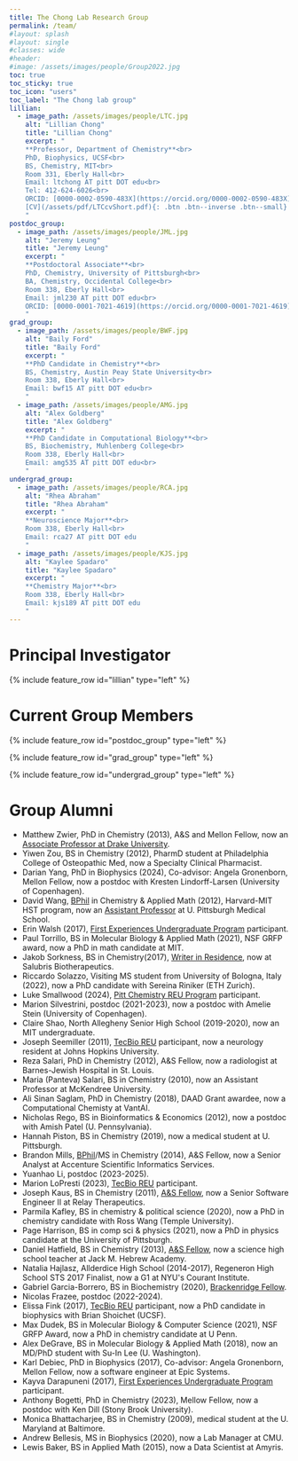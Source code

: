 ```yaml
---
title: The Chong Lab Research Group
permalink: /team/
#layout: splash
#layout: single
#classes: wide
#header:
#image: /assets/images/people/Group2022.jpg
toc: true
toc_sticky: true
toc_icon: "users"
toc_label: "The Chong lab group"
lillian:
  - image_path: /assets/images/people/LTC.jpg
    alt: "Lillian Chong"
    title: "Lillian Chong"
    excerpt: "
    **Professor, Department of Chemistry**<br>
    PhD, Biophysics, UCSF<br>
    BS, Chemistry, MIT<br>
    Room 331, Eberly Hall<br>
    Email: ltchong AT pitt DOT edu<br>
    Tel: 412-624-6026<br>
    ORCID: [0000-0002-0590-483X](https://orcid.org/0000-0002-0590-483X)<br>
    [CV](/assets/pdf/LTCcvShort.pdf){: .btn .btn--inverse .btn--small}
    "
postdoc_group:
  - image_path: /assets/images/people/JML.jpg
    alt: "Jeremy Leung"
    title: "Jeremy Leung"
    excerpt: "
    **Postdoctoral Associate**<br>
    PhD, Chemistry, University of Pittsburgh<br>
    BA, Chemistry, Occidental College<br>
    Room 338, Eberly Hall<br>
    Email: jml230 AT pitt DOT edu<br>
    ORCID: [0000-0001-7021-4619](https://orcid.org/0000-0001-7021-4619)<br>
    "
grad_group:
  - image_path: /assets/images/people/BWF.jpg
    alt: "Baily Ford"
    title: "Baily Ford"
    excerpt: "
    **PhD Candidate in Chemistry**<br>
    BS, Chemistry, Austin Peay State University<br>
    Room 338, Eberly Hall<br>
    Email: bwf15 AT pitt DOT edu<br>
    "
  - image_path: /assets/images/people/AMG.jpg
    alt: "Alex Goldberg"
    title: "Alex Goldberg"
    excerpt: "
    **PhD Candidate in Computational Biology**<br>
    BS, Biochemistry, Muhlenberg College<br>
    Room 338, Eberly Hall<br>
    Email: amg535 AT pitt DOT edu<br>
    "
undergrad_group:
  - image_path: /assets/images/people/RCA.jpg
    alt: "Rhea Abraham"
    title: "Rhea Abraham"
    excerpt: "
    **Neuroscience Major**<br>
    Room 338, Eberly Hall<br>
    Email: rca27 AT pitt DOT edu
    "
  - image_path: /assets/images/people/KJS.jpg
    alt: "Kaylee Spadaro"
    title: "Kaylee Spadaro"
    excerpt: "
    **Chemistry Major**<br>
    Room 338, Eberly Hall<br>
    Email: kjs189 AT pitt DOT edu
    "
---
```


# Principal Investigator

{% include feature_row id="lillian" type="left" %}

# Current Group Members
{% include feature_row id="postdoc_group" type="left" %}

{% include feature_row id="grad_group" type="left" %}

{% include feature_row id="undergrad_group" type="left" %}

# Group Alumni 

* Matthew Zwier, PhD in Chemistry (2013), A&S and Mellon Fellow, now an [Associate Professor at Drake University](https://www.drake.edu/chemistry/facultystaff/drmatthewzwier/).  
* Yiwen Zou, BS in Chemistry (2012), PharmD student at Philadelphia College of Osteopathic Med, now a Specialty Clinical Pharmacist.
* Darian Yang, PhD in Biophysics (2024), Co-advisor: Angela Gronenborn, Mellon Fellow, now a postdoc with Kresten Lindorff-Larsen (University of Copenhagen).
* David Wang, [BPhil](https://www.frederickhonors.pitt.edu/bphil) in Chemistry & Applied Math (2012), Harvard-MIT HST program, now an [Assistant Professor](https://www.anesthesiology.pitt.edu/people/david-wang-md) at U. Pittsburgh Medical School.  
* Erin Walsh (2017), [First Experiences Undergraduate Program](https://www.asundergrad.pitt.edu/research/first-experiences-research) participant.  
* Paul Torrillo, BS in Molecular Biology & Applied Math (2021), NSF GRFP award, now a PhD in math candidate at MIT. 
* Jakob Sorkness, BS in Chemistry(2017), [Writer in Residence](https://medium.com/pitt-undergraduate-science-writing), now at Salubris Biotherapeutics.
* Riccardo Solazzo, Visiting MS student from University of Bologna, Italy (2022), now a PhD candidate with Sereina Riniker (ETH Zurich).
* Luke Smallwood (2024), [Pitt Chemistry REU Program](https://www.pittreu.org/) participant.
* Marion Silvestrini, postdoc (2021-2023), now a postdoc with Amelie Stein (University of Copenhagen). 
* Claire Shao, North Allegheny Senior High School (2019-2020), now an MIT undergraduate.   
* Joseph Seemiller (2011), [TecBio REU](http://www.tecbioreu.pitt.edu/) participant, now a neurology resident at Johns Hopkins University.  
* Reza Salari, PhD in Chemistry (2012), A&S Fellow, now a radiologist at Barnes-Jewish Hospital in St. Louis. 
* Maria (Panteva) Salari, BS in Chemistry (2010), now an Assistant Professor at McKendree University.
* Ali Sinan Saglam, PhD in Chemistry (2018), DAAD Grant awardee, now a Computational Chemisty at VantAI. 
* Nicholas Rego, BS in Bioinformatics & Economics (2012), now a postdoc with Amish Patel (U. Pennsylvania).
* Hannah Piston, BS in Chemistry (2019), now a medical student at U. Pittsburgh. 
* Brandon Mills, [BPhil](https://www.frederickhonors.pitt.edu/bphil)/MS in Chemistry (2014), A&S Fellow, now a Senior Analyst at Accenture Scientific Informatics Services.
* Yuanhao Li, postdoc (2023-2025). 
* Marion LoPresti (2023), [TecBio REU](http://www.tecbioreu.pitt.edu/) participant.
* Joseph Kaus, BS in Chemistry (2011), [A&S Fellow](https://www.asundergrad.pitt.edu/research/awards-and-funding#summer-undergraduate-research-awards), now a Senior Software Engineer II at Relay Therapeutics.  
* Parmila Kafley, BS in chemistry & political science (2020), now a PhD in chemistry candidate with Ross Wang (Temple University).  
* Page Harrison, BS in comp sci & physics (2021), now a PhD in physics candidate at the University of Pittsburgh. 
* Daniel Hatfield, BS in Chemistry (2013), [A&S Fellow](https://www.asundergrad.pitt.edu/research/awards-and-funding#summer-undergraduate-research-awards), now a science high school teacher at Jack M. Hebrew Academy.  
* Natalia Hajlasz, Allderdice High School (2014-2017), Regeneron High School STS 2017 Finalist, now a G1 at NYU's Courant Institute.
* Gabriel Garcia-Borrero, BS in Biochemistry (2020), [Brackenridge Fellow](https://www.frederickhonors.pitt.edu/academics/research-and-creative-fellowships/brackenridge-fellowships).  
* Nicolas Frazee, postdoc (2022-2024).
* Elissa Fink (2017), [TecBio REU](http://www.tecbioreu.pitt.edu/) participant, now a PhD candidate in biophysics with Brian Shoichet (UCSF).  
* Max Dudek, BS in Molecular Biology & Computer Science (2021), NSF GRFP Award, now a PhD in chemistry candidate at U Penn.  
* Alex DeGrave, BS in Molecular Biology & Applied Math (2018), now an MD/PhD student with Su-In Lee (U. Washington).  
* Karl Debiec, PhD in Biophysics (2017), Co-advisor: Angela Gronenborn, Mellon Fellow, now a software engineer at Epic Systems.  
* Kayva Darapuneni (2017), [First Experiences Undergraduate Program](https://www.asundergrad.pitt.edu/research/first-experiences-research) participant.   
* Anthony Bogetti, PhD in Chemistry (2023), Mellow Fellow, now a postdoc with Ken Dill (Stony Brook University).  
* Monica Bhattacharjee, BS in Chemistry (2009), medical student at the U. Maryland at Baltimore. 
* Andrew Bellesis, MS in Biophysics (2020), now a Lab Manager at CMU.  
* Lewis Baker, BS in Applied Math (2015), now a Data Scientist at Amyris. 
